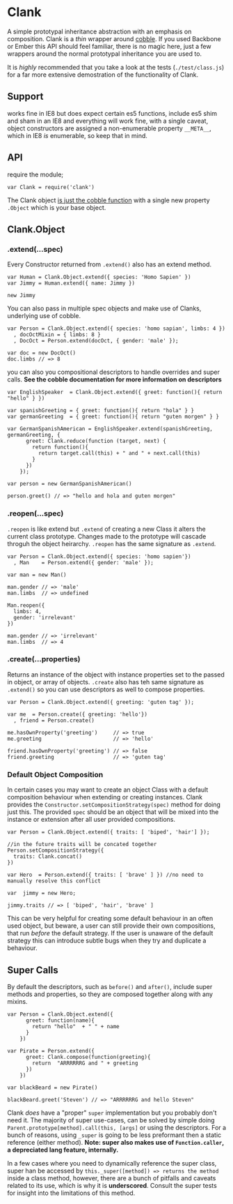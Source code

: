 Clank
========

A simple prototypal inheritance abstraction with an emphasis on composition. Clank is a _thin_ wrapper around [cobble](https://github.com/theporchrat/cobble/). If you used Backbone or Ember this API should feel familiar, there is no magic here, just a few wrappers around the normal prototypal inheritance you are used to.

It is _highly_ recommended that you take a look at the tests (`./test/class.js`) for a far more extensive demostration of the functionality of Clank.

## Support

works fine in IE8 but does expect certain es5 functions, include es5 shim and sham in an IE8 and everything will work fine, with a single caveat, object constructors are assigned a non-enumerable property `__META__`, which in IE8 _is_ enumerable, so keep that in mind.

## API

require the module; 

    var Clank = require('clank')

The Clank object [is just the cobble function](https://github.com/theporchrat/cobble/#cobbleobjects) with a single new property `.Object` which is your base object.

## Clank.Object

### .extend(...spec)

Every Constructor returned from `.extend()` also has an extend method.

    var Human = Clank.Object.extend({ species: 'Homo Sapien' })
    var Jimmy = Human.extend({ name: Jimmy })

    new Jimmy

You can also pass in multiple spec objects and make use of Clanks, underlying use of cobble. 

    var Person = Clank.Object.extend({ species: 'homo sapian', limbs: 4 })
      , docOctMixin = { limbs: 8 }
      , DocOct = Person.extend(docOct, { gender: 'male' });

    var doc = new DocOct()
    doc.limbs // => 8

you can also you compositional descriptors to handle overrides and super calls. __See the cobble documentation for more information on descriptors__

    var EnglishSpeaker  = Clank.Object.extend({ greet: function(){ return "hello" } })

    var spanishGreeting = { greet: function(){ return "hola" } }
    var germanGreeting  = { greet: function(){ return "guten morgen" } }

    var GermanSpanishAmerican = EnglishSpeaker.extend(spanishGreeting, germanGreeting, { 
          greet: Clank.reduce(function (target, next) {
            return function(){
              return target.call(this) + " and " + next.call(this)
            }
          }) 
        });

    var person = new GermanSpanishAmerican()

    person.greet() // => "hello and hola and guten morgen"

### .reopen(...spec)

`.reopen` is like extend but `.extend` of creating a new Class it alters the current class prototype. Changes made to the prototype will cascade throguh the object heirarchy. `.reopen` has the same signature as `.extend`.

    var Person = Clank.Object.extend({ species: 'homo sapien'})
      , Man    = Person.extend({ gender: 'male' });

    var man = new Man()

    man.gender // => 'male'
    man.limbs  // => undefined
    
    Man.reopen({
      limbs: 4,
      gender: 'irrelevant'
    })

    man.gender // => 'irrelevant'
    man.limbs  // => 4


### .create(...properties)

Returns an instance of the object with instance properties set to the passed in object, or array of objects. `.create` also has teh same signature as `.extend()` so you can use descriptors as well to compose properties.

    var Person = Clank.Object.extend({ greeting: 'guten tag' }); 

    var me  = Person.create({ greeting: 'hello'})
      , friend = Person.create()

    me.hasOwnProperty('greeting')     // => true
    me.greeting                       // => 'hello'

    friend.hasOwnProperty('greeting') // => false
    friend.greeting                   // => 'guten tag'

### Default Object Composition

In certain cases you may want to create an object Class with a default composition behaviour when extending or creating instances. Clank provides the `Constructor.setCompositionStrategy(spec)` method for doing just this. The provided `spec` should be an object that will be mixed into the instance or extension after all user provided compositions.

    var Person = Clank.Object.extend({ traits: [ 'biped', 'hair'] });

    //in the future traits will be concated together
    Person.setCompositionStrategy({
      traits: Clank.concat()
    })

    var Hero  = Person.extend({ traits: [ 'brave' ] }) //no need to manually resolve this conflict
    
    var  jimmy = new Hero;

    jimmy.traits // => [ 'biped', 'hair', 'brave' ]

This can be very helpful for creating some default behaviour in an often used object, but beware, a user can still provide their own compositions, that run _before_ the default strategy. If the user is unaware of the default strategy this can introduce subtle bugs when they try and duplicate a behaviour.

## Super Calls

By default the descriptors, such as `before()` and `after()`, include super methods and properties, so they are composed together along with any mixins.

    var Person = Clank.Object.extend({ 
          greet: function(name){
            return "hello"  + " " + name
          }
        }) 

    var Pirate = Person.extend({ 
          greet: Clank.compose(function(greeting){
            return  "ARRRRRRG and " + greeting 
          })
        })

    var blackBeard = new Pirate()

    blackBeard.greet('Steven') // => "ARRRRRRG and hello Steven"


Clank _does_ have a "proper" `super` implementation but you probably don't need it. The majority of super use-cases, can be solved by simple doing `Parent.prototype[method].call(this, [args]` or using the descriptors. For a bunch of reasons, using `_super` is going to be less preformant then a static reference (either method). __Note: super also makes use of `Function.caller`, a depreciated lang feature, internally.__

In a few cases where you need to dynamically reference the super class, super han be accessed by `this._super([method]) => returns the method` inside a class method, however, there are a bunch of pitfalls and caveats related to its use, which is why it is __underscored__. Consult the super tests for insight into the limitations of this method.